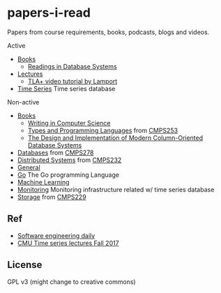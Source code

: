 # papers-i-read

Papers from course requirements, books, podcasts, blogs and videos.

Active

- [Books](book)
  - [Readings in Database Systems](book/redbook)
- [Lectures](lecture)
  - [TLA+ video tutorial by Lamport](lecture/lamport-tlaplus)
- [Time Series](ts) Time series database

Non-active

- [Books](book)
  - [Writing in Computer Science](book/writing-cs)
  - [Types and Programming Languages](book/tapl) from [CMPS253](https://courses.soe.ucsc.edu/courses/cmps253)
  - [The Design and Implementation of Modern Column-Oriented Database Systems](book/column-db)
- [Databases](databases) from [CMPS278](https://courses.soe.ucsc.edu/courses/cmps278)
- [Distributed Systems](distributed_systems) from [CMPS232](https://github.com/palvaro/CMPS232-Fall16)
- [General](general)
- [Go](go) The Go programming Language
- [Machine Learning](ml)
- [Monitoring](monitoring) Monitoring infrastructure related w/ time series database
- [Storage](storage) from [CMPS229](https://courses.soe.ucsc.edu/courses/cmps229/)

## Ref

- [Software engineering daily](https://softwareengineeringdaily.com/category/podcast/)
- [CMU Time series lectures Fall 2017](http://db.cs.cmu.edu/seminar2017/)

## License

GPL v3 (might change to creative commons)